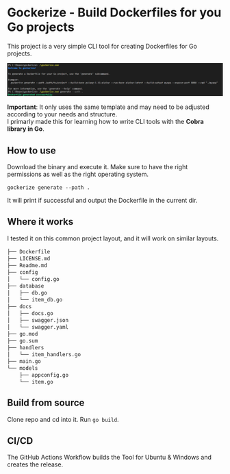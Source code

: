 # Gockerize - Build Dockerfiles for you Go projects
This project is a very simple CLI tool for creating Dockerfiles for Go projects.  

!["screen"](assets/screen.jpg.png)
  
**Important**: It only uses the same template and may need to be adjusted according to your needs and structure.  
I primarly made this for learning how to write CLI tools with the **Cobra library in Go**.  

## How to use
Download the binary and execute it. Make sure to have the right permissions as well as the right operating system.  
```
gockerize generate --path .
```
It will print if successful and output the Dockerfile in the current dir.  

## Where it works
I tested it on this common project layout, and it will work on similar layouts.  
```
├── Dockerfile
├── LICENSE.md
├── Readme.md
├── config
│   └── config.go
├── database
│   ├── db.go
│   └── item_db.go
├── docs
│   ├── docs.go
│   ├── swagger.json
│   └── swagger.yaml
├── go.mod
├── go.sum
├── handlers
│   └── item_handlers.go
├── main.go
└── models
    ├── appconfig.go
    └── item.go
```

## Build from source
Clone repo and cd into it. Run ```go build```.  

## CI/CD
The GitHub Actions Workflow builds the Tool for Ubuntu & Windows and creates the release.